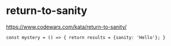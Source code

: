 # return-to-sanity
https://www.codewars.com/kata/return-to-sanity/


```
const mystery = () => { return results = {sanity: 'Hello'}; }
```

